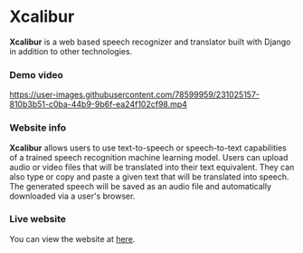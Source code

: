 # Xcalibur
**Xcalibur** is a web based speech recognizer and translator built with Django in addition to other technologies.

### Demo video

https://user-images.githubusercontent.com/78599959/231025157-810b3b51-c0ba-44b9-9b6f-ea24f102cf98.mp4


### Website info

**Xcalibur** allows users to use text-to-speech or speech-to-text capabilities of a trained speech recognition machine learning model. Users can upload audio or video files that will be translated into their text equivalent. They can also type or copy and paste a given text that will be translated into speech. The generated speech will be saved as an audio file and automatically downloaded via a user's browser. 

### Live website
You can view the website at [here](https://xcalibur-tts.onrender.com/).

